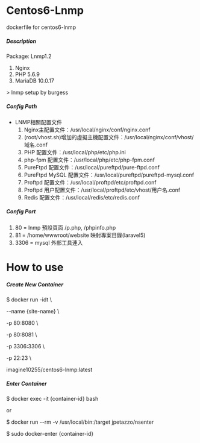 # Centos6-Lnmp

dockerfile for centos6-lnmp 


##### Description

Package: Lnmp1.2

<ol>
  <li>Nginx</li>
  <li>PHP 5.6.9</li>
  <li>MariaDB 10.0.17</li>
</ol>
> lnmp setup by burgess



##### Config Path
<ul>
  <li>LNMP相關配置文件
    <ol>
      <li>Nginx主配置文件：/usr/local/nginx/conf/nginx.conf</li>
      <li>(root/vhost.sh)增加的虛擬主機配置文件：/usr/local/nginx/conf/vhost/域名.conf</li>
      <li>PHP 配置文件：/usr/local/php/etc/php.ini</li>
      <li>php-fpm 配置文件：/usr/local/php/etc/php-fpm.conf</li>
      <li>PureFtpd 配置文件：/usr/local/pureftpd/pure-ftpd.conf</li>
      <li>PureFtpd MySQL 配置文件：/usr/local/pureftpd/pureftpd-mysql.conf</li>
      <li>Proftpd 配置文件：/usr/local/proftpd/etc/proftpd.conf</li>
      <li>Proftpd 用户配置文件：/usr/local/proftpd/etc/vhost/用户名.conf</li>
      <li>Redis 配置文件：/usr/local/redis/etc/redis.conf</li>
    </ol>
  </li>
</ul>



##### Config Port

<ol>
  <li>80 = lnmp 預設頁面 /p.php, /phpinfo.php</li>
  <li>81 = /home/wwwroot/website 映射專案目錄(laravel5)</li>
  <li>3306 = mysql 外部工具連入</li>
</ol>



# How to use


##### Create New Container

$ docker run -idt \

--name {site-name} \

-p 80:8080 \

-p 80:8081 \

-p 3306:3306 \

-p 22:23 \

imagine10255/centos6-lnmp:latest


##### Enter Container

$ docker exec -it {container-id} bash

or

$ docker run --rm -v /usr/local/bin:/target jpetazzo/nsenter

$ sudo docker-enter {container-id}
